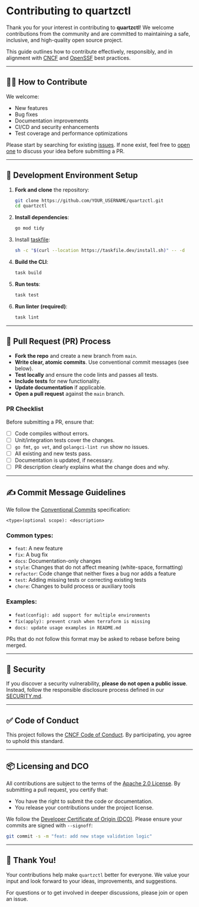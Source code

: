 # Contributing to quartzctl

Thank you for your interest in contributing to **quartzctl**! We welcome contributions from the community and are committed to maintaining a safe, inclusive, and high-quality open source project.

This guide outlines how to contribute effectively, responsibly, and in alignment with [CNCF](https://www.cncf.io/) and [OpenSSF](https://openssf.org/) best practices.

---

## 🧑‍💻 How to Contribute

We welcome:

- New features
- Bug fixes
- Documentation improvements
- CI/CD and security enhancements
- Test coverage and performance optimizations

Please start by searching for existing [issues](https://github.com/MetroStar/quartzctl/issues). If none exist, feel free to [open one](https://github.com/MetroStar/quartzctl/issues/new/choose) to discuss your idea before submitting a PR.

---

## 🧭 Development Environment Setup

1. **Fork and clone** the repository:
   ```bash
   git clone https://github.com/YOUR_USERNAME/quartzctl.git
   cd quartzctl
   ```

2. **Install dependencies**:
   ```bash
   go mod tidy
   ```

3. Install [taskfile](https://taskfile.dev/installation):

   ```bash
   sh -c "$(curl --location https://taskfile.dev/install.sh)" -- -d
   ```

4. **Build the CLI**:
   ```bash
   task build
   ```

5. **Run tests**:
   ```bash
   task test
   ```

6. **Run linter (required)**:
   ```bash
   task lint
   ```

---

## 🧪 Pull Request (PR) Process

- **Fork the repo** and create a new branch from `main`.
- **Write clear, atomic commits**. Use conventional commit messages (see below).
- **Test locally** and ensure the code lints and passes all tests.
- **Include tests** for new functionality.
- **Update documentation** if applicable.
- **Open a pull request** against the `main` branch.

### PR Checklist

Before submitting a PR, ensure that:

- [ ] Code compiles without errors.
- [ ] Unit/integration tests cover the changes.
- [ ] `go fmt`, `go vet`, and `golangci-lint run` show no issues.
- [ ] All existing and new tests pass.
- [ ] Documentation is updated, if necessary.
- [ ] PR description clearly explains what the change does and why.

---

## ✍️ Commit Message Guidelines

We follow the [Conventional Commits](https://www.conventionalcommits.org/en/v1.0.0/) specification:

```
<type>(optional scope): <description>
```

### Common types:

- `feat`: A new feature
- `fix`: A bug fix
- `docs`: Documentation-only changes
- `style`: Changes that do not affect meaning (white-space, formatting)
- `refactor`: Code change that neither fixes a bug nor adds a feature
- `test`: Adding missing tests or correcting existing tests
- `chore`: Changes to build process or auxiliary tools

### Examples:

- `feat(config): add support for multiple environments`
- `fix(apply): prevent crash when terraform is missing`
- `docs: update usage examples in README.md`

PRs that do not follow this format may be asked to rebase before being merged.

---

## 🔐 Security

If you discover a security vulnerability, **please do not open a public issue**. Instead, follow the responsible disclosure process defined in our [SECURITY.md](./SECURITY.md).

---

## ✅ Code of Conduct

This project follows the [CNCF Code of Conduct](https://github.com/cncf/foundation/blob/main/code-of-conduct.md). By participating, you agree to uphold this standard.

---

## 📦 Licensing and DCO

All contributions are subject to the terms of the [Apache 2.0 License](./LICENSE). By submitting a pull request, you certify that:

- You have the right to submit the code or documentation.
- You release your contributions under the project license.

We follow the [Developer Certificate of Origin (DCO)](https://developercertificate.org/). Please ensure your commits are signed with `--signoff`:

```bash
git commit -s -m "feat: add new stage validation logic"
```

---

## 🙏 Thank You!

Your contributions help make `quartzctl` better for everyone. We value your input and look forward to your ideas, improvements, and suggestions.

For questions or to get involved in deeper discussions, please join or open an issue.
